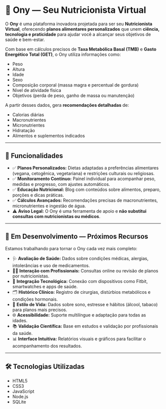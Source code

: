 # 🥗 Ony — Seu Nutricionista Virtual

O **Ony** é uma plataforma inovadora projetada para ser seu **Nutricionista Virtual**, oferecendo **planos alimentares personalizados** que unem **ciência, tecnologia e praticidade** para ajudar você a alcançar seus objetivos de saúde e bem-estar.

Com base em cálculos precisos de **Taxa Metabólica Basal (TMB)** e **Gasto Energético Total (GET)**, o Ony utiliza informações como:

- Peso
- Altura
- Idade
- Sexo
- Composição corporal (massa magra e percentual de gordura)
- Nível de atividade física
- Objetivos (perda de peso, ganho de massa ou manutenção)

A partir desses dados, gera **recomendações detalhadas** de:

- Calorias diárias
- Macronutrientes
- Micronutrientes
- Hidratação
- Alimentos e suplementos indicados

---

## 🚀 Funcionalidades

- ✅ **Planos Personalizados:** Dietas adaptadas a preferências alimentares (vegana, cetogênica, vegetariana) e restrições culturais ou religiosas.
- ✅ **Monitoramento Contínuo:** Painel individual para acompanhar peso, medidas e progresso, com ajustes automáticos.
- ✅ **Educação Nutricional:** Blog com conteúdos sobre alimentos, preparo, porções e dicas práticas.
- ✅ **Cálculos Avançados:** Recomendações precisas de macronutrientes, micronutrientes e ingestão de água.
- ⚠️ **Aviso Legal:** O Ony é uma ferramenta de apoio e **não substitui consultas com nutricionistas ou médicos**.

---

## 🔮 Em Desenvolvimento — Próximos Recursos

Estamos trabalhando para tornar o Ony cada vez mais completo:

- 🩺 **Avaliação de Saúde:** Dados sobre condições médicas, alergias, intolerâncias e uso de medicamentos.
- 👩‍⚕️ **Interação com Profissionais:** Consultas online ou revisão de planos por nutricionistas.
- 🔗 **Integração Tecnológica:** Conexão com dispositivos como Fitbit, smartwatches e apps de saúde.
- 🗂️ **Histórico Clínico:** Registro de cirurgias, distúrbios metabólicos e condições hormonais.
- 🛌 **Estilo de Vida:** Dados sobre sono, estresse e hábitos (álcool, tabaco) para planos mais precisos.
- 🌐 **Acessibilidade:** Suporte multilíngue e adaptação para todas as idades.
- 📚 **Validação Científica:** Base em estudos e validação por profissionais da saúde.
- 📊 **Interface Intuitiva:** Relatórios visuais e gráficos para facilitar o acompanhamento dos resultados.

---

## 🛠️ Tecnologias Utilizadas

- HTML5
- CSS3
- JavaScript
- Node.js
- SQLite
